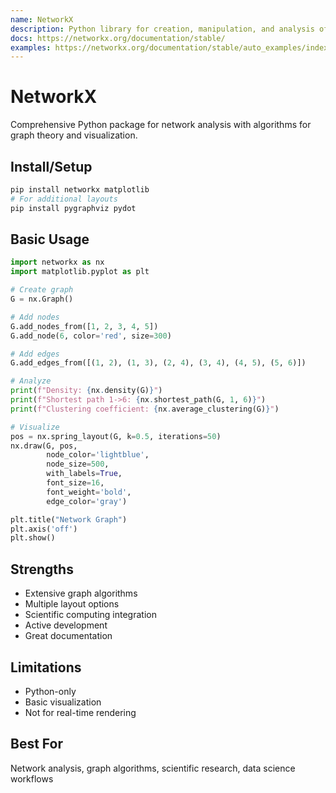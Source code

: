 ```yaml
---
name: NetworkX
description: Python library for creation, manipulation, and analysis of complex networks
docs: https://networkx.org/documentation/stable/
examples: https://networkx.org/documentation/stable/auto_examples/index.html
---
```


# NetworkX

Comprehensive Python package for network analysis with algorithms for graph theory and visualization.

## Install/Setup
```bash
pip install networkx matplotlib
# For additional layouts
pip install pygraphviz pydot
```

## Basic Usage
```python
import networkx as nx
import matplotlib.pyplot as plt

# Create graph
G = nx.Graph()

# Add nodes
G.add_nodes_from([1, 2, 3, 4, 5])
G.add_node(6, color='red', size=300)

# Add edges
G.add_edges_from([(1, 2), (1, 3), (2, 4), (3, 4), (4, 5), (5, 6)])

# Analyze
print(f"Density: {nx.density(G)}")
print(f"Shortest path 1->6: {nx.shortest_path(G, 1, 6)}")
print(f"Clustering coefficient: {nx.average_clustering(G)}")

# Visualize
pos = nx.spring_layout(G, k=0.5, iterations=50)
nx.draw(G, pos,
        node_color='lightblue',
        node_size=500,
        with_labels=True,
        font_size=16,
        font_weight='bold',
        edge_color='gray')

plt.title("Network Graph")
plt.axis('off')
plt.show()
```

## Strengths
- Extensive graph algorithms
- Multiple layout options
- Scientific computing integration
- Active development
- Great documentation

## Limitations
- Python-only
- Basic visualization
- Not for real-time rendering

## Best For
Network analysis, graph algorithms, scientific research, data science workflows
